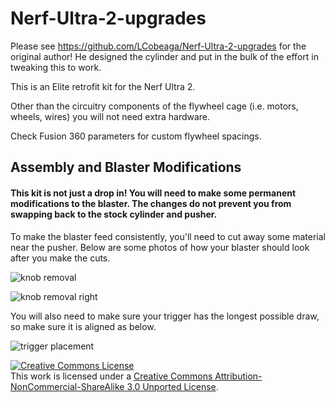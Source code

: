 # Nerf-Ultra-2-upgrades

Please see https://github.com/LCobeaga/Nerf-Ultra-2-upgrades for the original author! He designed the cylinder and put in the bulk of the effort in tweaking this to work.

This is an Elite retrofit kit for the Nerf Ultra 2. 

Other than the circuitry components of the flywheel cage (i.e. motors, wheels, wires) you will not need extra hardware. 

Check Fusion 360 parameters for custom flywheel spacings.  

## Assembly and Blaster Modifications

#### This kit is not just a drop in! You will need to make some permanent modifications to the blaster. The changes do not prevent you from swapping back to the stock cylinder and pusher. 

To make the blaster feed consistently, you'll need to cut away some material near the pusher. 
Below are some photos of how your blaster should look after you make the cuts.

![knob removal](https://user-images.githubusercontent.com/44830532/75729258-1c258d80-5c9f-11ea-8cfb-54cff99ae610.jpg)

![knob removal right](https://user-images.githubusercontent.com/44830532/75854512-42cdec00-5da5-11ea-8c54-389c8b60d8b7.jpg)

You will also need to make sure your trigger has the longest possible draw, so make sure it is aligned as below. 

![trigger placement](https://user-images.githubusercontent.com/44830532/75729209-03b57300-5c9f-11ea-90f6-0ef908935e13.jpg)


<a rel="license" href="http://creativecommons.org/licenses/by-nc-sa/3.0/"><img alt="Creative Commons License" style="border-width:0" src="https://i.creativecommons.org/l/by-nc-sa/3.0/88x31.png" /></a><br />This work is licensed under a <a rel="license" href="http://creativecommons.org/licenses/by-nc-sa/3.0/">Creative Commons Attribution-NonCommercial-ShareAlike 3.0 Unported License</a>.
